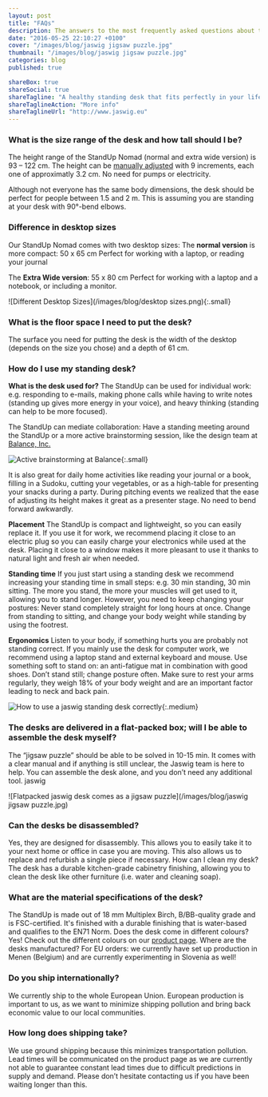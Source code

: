 ```yaml
---
layout: post
title: "FAQs"
description: The answers to the most frequently asked questions about the StandUp
date: "2016-05-25 22:10:27 +0100"
cover: "/images/blog/jaswig jigsaw puzzle.jpg"
thumbnail: "/images/blog/jaswig jigsaw puzzle.jpg"
categories: blog
published: true

shareBox: true
shareSocial: true
shareTagline: "A healthy standing desk that fits perfectly in your life"
shareTaglineAction: "More info"
shareTaglineUrl: "http://www.jaswig.eu"
---
```


### What is the size range of the desk and how tall should I be?

The height range of the StandUp Nomad (normal and extra wide version) is 93 – 122 cm. The height can be [manually adjusted](https://www.youtube.com/watch?v=xZSPZ-tVcV8) with 9 increments, each one of approximatly 3.2 cm. No need for pumps or electricity.
<!--more-->
Although not everyone has the same body dimensions, the desk should be perfect for people between 1.5 and 2 m. This is assuming you are standing at your desk with 90°-bend elbows.

### Difference in desktop sizes
Our StandUp Nomad comes with two desktop sizes:
The **normal version** is more compact: 50 x 65 cm
Perfect for working with a laptop, or reading your journal

The **Extra Wide version**: 55 x 80 cm
Perfect for working with a laptop and a notebook, or including a monitor.

![Different Desktop Sizes](/images/blog/desktop sizes.png){:.small}

### What is the floor space I need to put the desk?
The surface you need for putting the desk is the width of the desktop (depends on the size you chose) and a depth of 61 cm.

### How do I use my standing desk?

**What is the desk used for?**
The StandUp can be used for individual work: e.g. responding to e-mails, making phone calls while having to write notes (standing up gives more energy in your voice), and heavy thinking (standing can help to be more focused).

The StandUp can mediate collaboration: Have a standing meeting around the StandUp or a more active brainstorming session, like the design team at [Balance, Inc.](http://www.balanceinc.com)

![Active brainstorming at Balance](/images/blog/balance.jpg){:.small}

It is also great for daily home activities like reading your journal or a book, filling in a Sudoku, cutting your vegetables, or as a high-table for presenting your snacks during a party.
During pitching events we realized that the ease of adjusting its height makes it great as a presenter stage. No need to bend forward awkwardly.

**Placement**
The StandUp is compact and lightweight, so you can easily replace it.
If you use it for work, we recommend placing it close to an electric plug so you can easily charge your electronics while used at the desk.
Placing it close to a window makes it more pleasant to use it thanks to natural light and fresh air when needed.

**Standing time**
If you just start using a standing desk we recommend increasing your standing time in small steps: e.g. 30 min standing, 30 min sitting. The more you stand, the more your muscles will get used to it, allowing you to stand longer. However, you need to keep changing your postures: Never stand completely straight for long hours at once. Change from standing to sitting, and change your body weight while standing by using the footrest.

**Ergonomics**
Listen to your body, if something hurts you are probably not standing correct. If you mainly use the desk for computer work, we recommend using a laptop stand and external keyboard and mouse. Use something soft to stand on: an anti-fatigue mat in combination with good shoes. Don’t stand still; change posture often. Make sure to rest your arms regularly, they weigh 18% of your body weight and are an important factor leading to neck and back pain.

![How to use a jaswig standing desk correctly](/images/blog/ergonomics.jpg){:.medium}

### The desks are delivered in a flat-packed box; will I be able to assemble the desk myself?
The “jigsaw puzzle” should be able to be solved in 10-15 min. It comes with a clear manual and if anything is still unclear, the Jaswig team is here to help. You can assemble the desk alone, and you don’t need any additional tool.
jaswig

![Flatpacked jaswig desk comes as a jigsaw puzzle](/images/blog/jaswig jigsaw puzzle.jpg)

### Can the desks be disassembled?
Yes, they are designed for disassembly. This allows you to easily take it to your next home or office in case you are moving. This also allows us to replace and refurbish a single piece if necessary.
How can I clean my desk?
The desk has a durable kitchen-grade cabinetry finishing, allowing you to clean the desk like other furniture (i.e. water and cleaning soap).

### What are the material specifications of the desk?
The StandUp is made out of 18 mm Multiplex Birch, B/BB-quality grade and is FSC-certified. It's finished with a durable finishing that is water-based and qualifies to the EN71 Norm.
Does the desk come in different colours?
Yes! Check out the different colours on our [product page](https://store.jaswig.be/products/standup-nomad).
Where are the desks manufactured?
For EU orders: we currently have set up production in Menen (Belgium) and are currently experimenting in Slovenia as well!

### Do you ship internationally?
We currently ship to the whole European Union. European production is important to us, as we want to minimize shipping pollution and bring back economic value to our local communities.

### How long does shipping take?
We use ground shipping because this minimizes transportation pollution. Lead times will be communicated on the product page as we are currently not able to guarantee constant lead times due to difficult predictions in supply and demand. Please don’t hesitate contacting us if you have been waiting longer than this.
